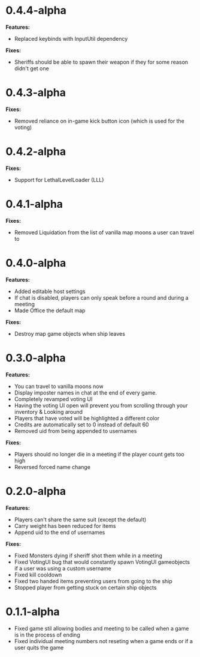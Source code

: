 


# 0.4.4-alpha

**Features:**

- Replaced keybinds with InputUtil dependency


**Fixes:**

- Sheriffs should be able to spawn their weapon if they for some reason didn't get one


# 0.4.3-alpha

**Fixes:**

- Removed reliance on in-game kick button icon (which is used for the voting)


# 0.4.2-alpha

**Fixes:**

- Support for LethalLevelLoader (LLL)




# 0.4.1-alpha

**Fixes:**

- Removed Liquidation from the list of vanilla map moons a user can travel to




# 0.4.0-alpha

**Features:**

- Added editable host settings
- If chat is disabled, players can only speak before a round and during a meeting
- Made Office the default map


**Fixes:**

- Destroy map game objects when ship leaves


# 0.3.0-alpha

**Features:**

- You can travel to vanilla moons now
- Display imposter names in chat at the end of every game.
- Completely revamped voting UI
- Having the voting UI open will prevent you from scrolling through your inventory & Looking around
- Players that have voted will be highlighted a different color
- Credits are automatically set to 0 instead of default 60
- Removed uid from being appended to usernames


**Fixes:**

- Players should no longer die in a meeting if the player count gets too high
- Reversed forced name change



# 0.2.0-alpha

**Features:**

- Players can't share the same suit (except the default)
- Carry weight has been reduced for items
- Append uid to the end of usernames

**Fixes:**

- Fixed Monsters dying if sheriff shot them while in a meeting
- Fixed VotingUI bug that would constantly spawn VotingUI gameobjects if a user was using a custom username
- Fixed kill cooldown
- Fixed two handed items preventing users from going to the ship
- Stopped player from getting stuck on certain ship objects


# 0.1.1-alpha

- Fixed game stil allowing bodies and meeting to be called when a game is in the process of ending
- Fixed individual meeting numbers not reseting when a game ends or if a user quits the game